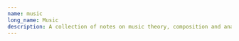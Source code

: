 ```yaml
---
name: music
long_name: Music
description: A collection of notes on music theory, composition and analysis
---
```

